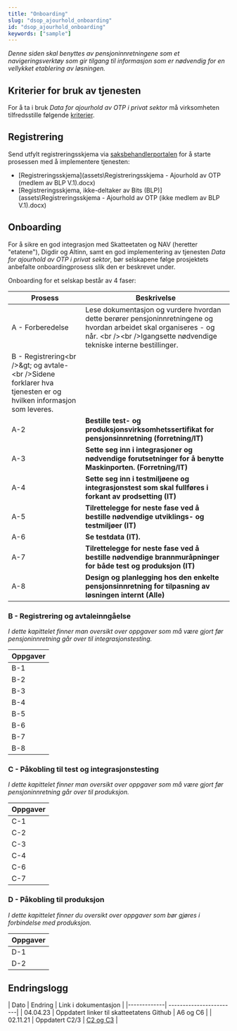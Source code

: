 ```yaml
---
title: "Onboarding"
slug: "dsop_ajourhold_onboarding"
id: "dsop_ajourhold_onboarding"
keywords: ["sample"]
---
```


*Denne siden skal benyttes av pensjoninnretningene som et navigeringsverktøy som gir tilgang til informasjon som er nødvendig for en vellykket etablering av løsningen.*

## Kriterier for bruk av tjenesten

For å ta i bruk *Data for ajourhold av OTP i privat sektor* må virksomheten tilfredsstille følgende [kriterier](https://dokumentasjon.dsop.no/dsop_ajourhold_om.html#kriterier-og-hjemmelsgrunnlag-pensjonsinnretningene-har-for-tilgang-til-data-for-tjenesten).

## Registrering

Send utfylt registreringsskjema via [saksbehandlerportalen](https://online3.superoffice.com/Cust28770/CS/scripts/customer.fcgi) for å starte prosessen med å implementere tjenesten:

* [Registreringsskjema](assets\Registreringsskjema - Ajourhold av OTP (medlem av BLP V.1).docx)
* [Registreringsskjema, ikke-deltaker av Bits (BLP)](assets\Registreringsskjema - Ajourhold av OTP (ikke medlem av BLP V.1).docx)

## Onboarding
For å sikre en god integrasjon med Skatteetaten og NAV (heretter "etatene"), Digdir og Altinn, samt en god implementering av tjenesten *Data for ajourhold av OTP i privat sektor*, bør selskapene følge prosjektets anbefalte onboardingprosess slik den er beskrevet under.

Onboarding for et selskap består av 4 faser:

|Prosess					|Beskrivelse|
|-----------------------------------------|------------------------------------|
|A - Forberedelse							| Lese dokumentasjon og vurdere hvordan dette berører pensjoninnretningene og hvordan arbeidet skal organiseres - og når. <br \/><br \/>Igangsette nødvendige tekniske interne bestillinger.  |
|B - Registrering<br \/>&amp;gt; og avtale-<br \/>Sidene forklarer hva tjenesten er og hvilken informasjon som leveres.|
| A-2 | **Bestille test- og produksjonsvirksomhetssertifikat for pensjonsinnretning (forretning/IT)** | Pensjoninnretningen må ha gyldig test- og produksjons-virksomhetssertifikater fra enten [Buypass](https://www.buypass.no/produkter/virksomhetssertifikat-esegl#oversikt-VID) eller [Commfides](https://www.commfides.com/commfides-virksomhetssertifikat/) <br \/> <br \/> Virksomhetssertifikatene skal brukes til autentisering i Maskinporten. <br \/><br \/> Det er også mulig å gjenbruke eksisterende test- og produksjonsvirksomhetssertifikat.<br \/><br \/>[Les mer om virksomhetssertifikat her.](https://www.bits.no/document/bits-buypass-commfides-business-certificates-an-introduction/) |
| A-3 | **Sette seg inn i integrasjoner og nødvendige forutsetninger for å benytte Maskinporten. (Forretning/IT)** | Maskinporten brukes til å autorisere tilgang til etatenes API-er. Se følgende linker: <br \/><br \/> [Maskinporten](https://samarbeid.digdir.no/maskinporten/maskinporten/25) <br \/><br \/> [Ta i bruk Maskinporten](https://samarbeid.digdir.no/maskinporten/ta-i-bruk-maskinporten/97)<br \/><br \/>[Slik bruker du Maskinporten som API-konsument](https://docs.digdir.no/maskinporten_guide_apikonsument.html)<br \/><br \/> [Bruksvilkår maskinporten](https://samarbeid.digdir.no/maskinporten/bruksvilkar-private-kunder-i-maskinporten/73)  <br \/><br \/> |
| A-4 | **Sette seg inn i testmiljøene og integrasjonstest som skal fullføres i forkant av prodsetting (IT)** | Se [Integrasjonstest](assets/Integrasjonstest_Ajourhold_av_OTP_testdata_og_testcaser_V.1.xlsx) samt [Testmiljøer](https://dokumentasjon.dsop.no/dsop_ajourhold_integrasjonstest.html#test--og-prodmilj%C3%B8er) Testcasene må utføres før pensjonsinnretningen kan gå over til produksjon. |
| A-5 | **Tilrettelegge for neste fase ved å bestille nødvendige utviklings- og testmiljøer (IT)** | Intern aktivitet for pensjonsinnretningen. |
| A-6 | **Se testdata (IT).** | [Testdata](https://skatteetaten.github.io/api-dokumentasjon/api/tjenestepensjonsavtale?tab=Test) (felles for Skatteetaten og NAV) <br \/><br \/> NB: For pensjonskasser med tredjepartsleverandører må det ifb. generering av testdatasettet påberegnes noe lengre tidsløp, da generering av testdata krever ekstra tilrettelegging i Altinns testmiljø (TT02). |
| A-7 | **Tilrettelegge for neste fase ved å bestille nødvendige brannmuråpninger for både test og produksjon (IT)** | Intern aktivitet for pensjonsinnretningen. |
| A-8 | **Design og planlegging hos den enkelte pensjonsinnretning for tilpasning av løsningen internt (Alle)** | Intern aktivitet for pensjonsinnretningen. |

### B - Registrering og avtaleinngåelse

*I dette kapittelet finner man oversikt over oppgaver som må være gjort før pensjoninnretning går over til integrasjonstesting.*

| Oppgaver|
|-----|
| B-1 | **Pensjoninnretning registrerer seg i Aa-registeret hos NAV (Forretning)** | **Ønsket tilgang til Aa-registeret for Pensjonsinnretning hos NAV**: [Registrer for tilgang Aa-registeret](https://navikt.github.io/aareg/om_tjenestene/soke_om_tilgang.html) <br \/><br \/> **Hva Pensjonsinnretningen skal fylle ut i søknaden hos NAV**: <br \/> -	Hjemmel: «FOR-2008-08-18-942 om Arbeidsgiver- og arbeidstakerregisteret &sect; 10 første ledd bokstav c» <br \/><br \/> - Formål: «Til bruk i arbeidet med pensjonsordning etter innskuddspensjonsloven, foretakspensjonsloven eller tjenestepensjonsloven» <br \/><br \/> - Behandlingsgrunnlag: "Avtale mellom arbeidsgiver/oppdragsgiver og pensjonsinnretningen om gjennomføring av arbeidsgivers/oppdragsgivers plikt om tjenestepensjonsordning for ansatte etter LOV-2005-12-21-124 - Lov om obligatorisk tjenestepensjon (OTP-loven) &sect; 2 jf. &sect; 1 jf. personvernforordningen artikkel 6 nr. 1 bokstav b og f." <br \/><br \/> -	[Dataelementer](assets/Vedlegg_til_soknad_om_tilgang_til_Aa_-_registeret_for_OTP.pdf) (dette dokumentet må lastes opp i søknaden og er tilpasset ut fra hvilken informasjon som inngår i tjenestene). <br \/><br \/> - [Bruksvilkårene som må godkjennes i søknaden ligger her](https://www.nav.no/_/attachment/inline/2bbc1825-2cbf-4e41-98a7-50fe31a4803b:581f8eece35fcb84f32a64db735932b486c8a853/Bruksvilk%C3%A5r%20for%20tilgang%20til%20Aa-registeret%20-%20v.%201.3.pdf) <br \/><br \/> -	Kontaktpersoner må oppgis <br \/><br \/> -	For konsumenter som bruker ekstern databehandler, må organisasjonsnummer til databehandler oppgis (hovedenheten). <br \/><br \/> -	Hvilken tilgang: API |
| B-2 | **Pensjoninnretning fyller ut registreringsskjemaet og sender det til Bits (Forretning)** | Fyll ut [registreringsskjema](https://dokumentasjon.dsop.no/dsop_ajourhold_onboarding.html#registrering). Ferdig utfylt skjema sendes til Bits via [saksbehandlerportalen](https://online3.superoffice.com/Cust28770/CS/scripts/customer.fcgi). <br \/><br \/> Bits vil verifisere innholdet i skjemaet og vil på bakgrunn av godkjent registreringsskjema starte prosess for elektronisk avtaleinngåelse. |
| B-3 | **Pensjoninnretning melder seg inn i Maskinporten og signerer bruksvilkår for Maskinporten elektronisk. (IT/Forretning)** <br \/><br \/> *Dersom pensjoninnretning har oppgitt tredjepart i registreringsskjema skal tredjepart utføre denne prosessen.* | [Ta i bruk Maskinporten.](https://samarbeid.digdir.no/maskinporten/ta-i-bruk-maskinporten/97)<br \/><br \/> Dersom tredjepart skal implementere løsningen er det kun deres organisasjon som trenger å signere bruksvilkår og opprette tilgang i Maskinporten sin samarbeidsportal. |
| B-4 | **Elektronisk signering av tilknytningsavtale og tjenestebeskrivelse (Bits/Forretning)** | Tilknytningsavtalen signeres for å ta del i DSOP. Tjenestebeskrivelsen inneholder bruksvilkårene for tjenestene og underbilag. I tillegg skal det signeres en standard tilslutningserklæring ved påkobling til tjenesten. <br \/><br \/> Elektronisk signering initieres når mottatt registreringsskjema godkjennes av Bits, og gjennomføres i Verified. Verified er en tjeneste som brukes for å signere elektroniske dokumenter ved bruk av elektronisk id. |
| B-5 | **Bestille tilgang til testmiljø Altinn (Bits)** | Bits bestiller tilgang til TT02 (testmiljø) for pensjoninnretningene. Dersom pensjonsinnretningen har oppgitt bruk av tredjepartsleverandør i registreringsskjema vil det også bestilles testbruker med delegeringsrettigheter som skal brukes i steg B-6. |
| B-6 | **Bestille tilgang til testmiljø etatene (Bits)** | Bits bestiller tilgang til testmiljøet til Skatteetaten for pensjoninnretningene. Basert på bestillingen gis tilgang til API-ene, samt tilgang til Maskinporten og scopene for tjenesten.<br \/><br \/> Dersom pensjoninnretning benytter tredjepart får både tredjepart og pensjoninnretning, som de implementerer på vegne av, tilgang til etatenes scope i Maskinporten. Det er kun tredjepart som må legge opp integrasjonen i sin samarbeidsportal.<br \/><br \/> Dette kan ta opptil 1-3 virkedager. |
| B-7 | **Delegere tilgang til tredjepart/tredjepart i Altinn (IT/Forretning)** | Denne prosessen gjelder kun for pensjoninnretning som benytter tredjeparter, og hvor tredjepart skal benytte sitt virksomhetssertifikat mot Maskinporten. <br \/><br \/> **Rettigheter som skal tildeles:** <br \/>- Inntektsmottakere API<br \/>&amp;gt;- Tjenestepensjonsavtale API<br \/> &amp;gt;- Aa-registeret OTP API<br \/> &amp;gt;- Inntekt API - På vegne av <br \/> Testmiljø: Pensjonsinnretningene bruker testbrukeren oppgitt i steg B-4 som er registrert som daglig leder for foretaket i Altinns TT02-miljø for å delegere tilgang til tredjepart. Ta kontakt med Bits via [saksbehandlerportalen](https://online3.superoffice.com/Cust28770/CS/scripts/customer.fcgi) dersom dere ikke har testbruker registrert for deres foretak i TT02.  <br \/><br \/> Produksjonsmiljø: Bemyndiget person hos Pensjoninnretning må delegere tilgang til tredjepart i Altinn. Se her for [veiledning for å delegere tilgang i Altinn](assets/Veiledning_delegering_Altinn.pdf). |
|B-8| **Registrering i NAV og innhenting av subscription key**|[API portal](https://api-portal.nav.no/)<br \/>Følg stegene for opprettelse av abonnement.

### C - Påkobling til test og integrasjonstesting
*I dette kapittelet finner man oversikt over oppgaver som må være gjort før pensjoninnretning går over til produksjon.*

| Oppgaver|
|---|
|C-1|**Tilgang til test (Bits)**| Bits får bekreftelse fra etatene om tilgang er gitt og informerer dermed pensjoninnretning at de er i test.
| C-2 | **Maskinporten (IT)** | Se A-3 |
| C-3 | **Etatenes API (IT)** | [Skatteetaten](https://dokumentasjon.dsop.no/dsop_skatteetaten_api.html#skatteetatens-api) og [Nav](https://dokumentasjon.dsop.no/dsop_Nav_api.html#navs-api) |
| C-4 | **Gjennomføre integrasjonstesten (IT)** | [Integrasjonstest](assets/Ajourhold_av_OTP_Integrasjonstest_rapport_V.1.0.docx) er et sett med testcaser som pensjoninnretning må utføre før de kan gå i produksjon. |
| C-6 | **Abonnere på varslinger (IT/Forretning)** | [Skatteetaten](https://skatteetaten.github.io/api-dokumentasjon/nyheter-og-driftsvarsler)<br \/>[NAV](https://navikt.github.io/aareg/om_tjenestene/nyheter_og_driftsvarsler.html) <br \/> [Altinn](https://www.altinndigital.no/driftsmeldinger/)<br \/> [Digdir](https://status.digdir.no/) |
| C-7 | **Pensjoninnretning sender bekreftelse til Bits om at pensjoninnretning er klar for produksjon (Forretning/IT)** <br \/>*Informere Bits når integrasjon i test er gjennomført (IT/Forretning)* | Send melding via [saksbehandlingsportalen](https://online3.superoffice.com/Cust28770/CS/scripts/customer.fcgi) med bekreftelse av følgende: <br \/><br \/> - Integrasjonstest er fullført <br \/> - Rapport for integrasjonstest er laget |

### D - Påkobling til produksjon
*I dette kapittelet finner du oversikt over oppgaver som bør gjøres i forbindelse med produksjon.*

|Oppgaver|
|------------|
| D-1 | **Motta bekreftelse fra etatene om at tilgang til eteatenes produksjonsmiljø er opprettet. (IT)** | Bits får bekreftelse fra etatene om tilgang er gitt og informerer dermed pensjoninnretning at de er i produksjon. |
| D-2 | **Forvaltningsrutiner (Forretning)** | Tjenestens [Forvaltningsrutiner](https://dokumentasjon.dsop.no/dsop_ajourhold_forvaltningsrutiner.html) skal innarbeides hos pensjonsinnretningen. Blant annet gjelder dette å tilrettelegge for at alle feilmeldinger, spørsmål til dokumentasjon og endringsønsker sendes til Bits via [saksbehandlerportalen](https://online3.superoffice.com/Cust28770/CS/scripts/customer.fcgi) |

## Endringslogg

| Dato | Endring | Link i dokumentasjon |
|-------------| ------------------------|
| 04.04.23 | Oppdatert linker til skatteetatens Github | A6 og C6 |
| 02.11.21 | Oppdatert C2/3 | [C2 og C3](http://127.0.0.1:4000/dsop_ajourhold_onboarding.html#c---p%C3%A5kobling-til-test-og-integrasjonstesting) |
